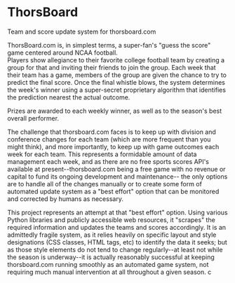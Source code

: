 # ThorsBoard
Team and score update system for thorsboard.com

ThorsBoard.com is, in simplest terms, a super-fan's "guess the score" game centered around NCAA football.  
Players show allegiance to their favorite college football team by creating a group for that and inviting their 
friends to join the group.  Each week that their team has a game, members of the group are given the chance to
try to predict the final score.  Once the final whistle blows, the system determines the week's winner using 
a super-secret proprietary algorithm that identifies the prediction nearest the actual outcome. 

Prizes are awarded to each weekly winner, as well as to the season's best overall performer.

The challenge that thorsboard.com faces is to keep up with division and conference changes for each team (which are more
frequent than you might think), and more importantly, to keep up with game outcomes each week for each team.  This
represents a formidable amount of data management each week, and as there are no free sports scores API's available at
present--thorsboard.com being a free game with no revenue or capital to fund its ongoing development and maintenance--
the only options are to handle all of the changes manually or to create some form of automated update system as a
"best effort" option that can be monitored and corrected by humans as necessary.

This project represents an attempt at that "best effort" option.  Using various Python libraries and publicly accessible
web resources, it "scrapes" the required information and updates the teams and scores accordingly.  It is an admittedly
fragile system, as it relies heavily on specific layout and style designations (CSS classes, HTML tags, etc) to identify
the data it seeks; but as those style elements do not tend to change regularly--at least not while the season is
underway--it is actually reasonably successful at keeping thorsboard.com running smoothly as an automated game system,
not requiring much manual intervention at all throughout a given season.
c